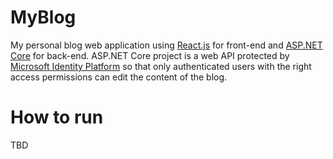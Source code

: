 # MyBlog
My personal blog web application using [React.js](https://reactjs.org/) for front-end and [ASP.NET Core](https://dotnet.microsoft.com/apps/aspnet) for back-end. ASP.NET Core project is a web API protected by [Microsoft Identity Platform](https://docs.microsoft.com/en-us/azure/active-directory/develop/) so that only authenticated users with the right access permissions can edit the content of the blog. 

# How to run
TBD
